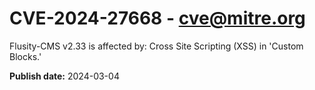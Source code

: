 # CVE-2024-27668 - cve@mitre.org

Flusity-CMS v2.33 is affected by: Cross Site Scripting (XSS) in 'Custom Blocks.'

**Publish date:** 2024-03-04
